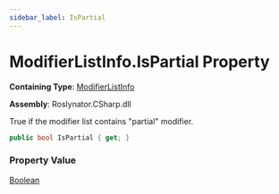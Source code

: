 ```yaml
---
sidebar_label: IsPartial
---
```


# ModifierListInfo\.IsPartial Property

**Containing Type**: [ModifierListInfo](../index.md)

**Assembly**: Roslynator\.CSharp\.dll

  
True if the modifier list contains "partial" modifier\.

```csharp
public bool IsPartial { get; }
```

### Property Value

[Boolean](https://docs.microsoft.com/en-us/dotnet/api/system.boolean)

